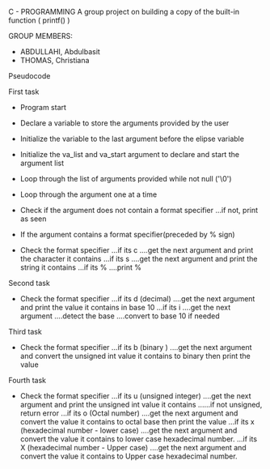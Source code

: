 C - PROGRAMMING
A group project on building a copy of the built-in function ( printf() )

GROUP MEMBERS:
- ABDULLAHI, Abdulbasit
- THOMAS, Christiana

Pseudocode

First task
- Program start
- Declare a variable to store the arguments provided by the user
- Initialize the variable to the last argument before the elipse variable

- Initialize the va_list and va_start argument to declare and start the argument list
- Loop through the list of arguments provided while not null ('\0')
- Loop through the argument one at a time
- Check if the argument does not contain a format specifier
...if not, print as seen
- If the argument contains a format specifier(preceded by % sign)
- Check the format specifier
...if its c
....get the next argument and print the character it contains
...if its s
....get the next argument and print the string it contains
...if its %
....print %

Second task
- Check the format specifier
...if its d (decimal)
....get the next argument and print the value it contains in base 10
...if its i
....get the next argument
....detect the base
....convert to base 10 if needed

Third task
- Check the format specifier
...if its b (binary )
....get the next argument and convert the unsigned int value it contains to binary then print the value

Fourth task
- Check the format specifier
...if its u (unsigned integer)
....get the next argument and print the unsigned int value it contains
......if not unsigned, return error
...if its o (Octal number)
....get the next argument and convert the value it contains to octal base then print the value
...if its x (hexadecimal number - lower case)
....get the next argument and convert the value it contains to lower case hexadecimal number.
...if its X (hexadecimal number - Upper case)
....get the next argument and convert the value it contains to Upper case hexadecimal number.
